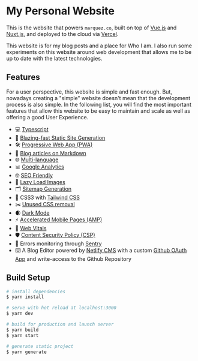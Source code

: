 # My Personal Website

This is the website that powers `marquez.co`, built on top of [Vue.js][vue] and [Nuxt.js][nuxt], and deployed to the cloud via [Vercel](vercel).

This website is for my blog posts and a place for Who I am. I also run some experiments on this website around web development that allows me to be up to date with the latest technologies.

## Features

For a user perspective, this website is simple and fast enough. But, nowadays creating a "simple" website doesn't mean that the development process is also simple. In the following list, you will find the most important features that allow this website to be easy to maintain and scale as well as offering a good User Experience.

- 💻 [Typescript][typescript]
- 🚀 [Blazing-fast Static Site Generation][jamstack]
- 🛠 [Progressive Web App (PWA)][pwa]
- 📝 [Blog articles on Markdown][markdown]
- 🌐 [Multi-language][i18n]
- 📊 [Google Analytics][google-analytics]
- 🤓 [SEO Friendly][seo]
- 🌅 [Lazy Load Images][lazy-load-images]
- 🗂 [Sitemap Generation][sitemap]
- 🎨 CSS3 with [Tailwind CSS][tailwind]
- ✂️ [Unused CSS removal][unused-css-rules]
- 🌒 [Dark Mode][dark-mode]
- ⚡️ [Accelerated Mobile Pages (AMP)][amp]
- 🏃 [Web Vitals][web-vitals]
- 🛡 [Content Security Policy (CSP)][csp]
- 🐛 Errors monitoring through [Sentry][sentry]
- ⌨️ A Blog Editor powered by [Netlify CMS][netlify-cms] with a custom [Github OAuth App][github-oauth] and write-access to the Github Repository


## Build Setup

```bash
# install dependencies
$ yarn install

# serve with hot reload at localhost:3000
$ yarn dev

# build for production and launch server
$ yarn build
$ yarn start

# generate static project
$ yarn generate
```


[vue]: https://vuejs.org
[nuxt]: https://nuxtjs.org
[vercel]: https://vercel.com
[tailwind]: https://tailwindcss.com
[typescript]: https://www.typescriptlang.org
[jamstack]: https://jamstack.org
[pwa]: https://web.dev/progressive-web-apps/
[markdown]: https://guides.github.com/features/mastering-markdown/
[i18n]: https://en.wikipedia.org/wiki/Internationalization_and_localization
[google-analytics]: https://developers.google.com/analytics/
[seo]: https://support.google.com/webmasters/answer/7451184?hl=en
[lazy-load-images]: https://developers.google.com/web/fundamentals/performance/lazy-loading-guidance/images-and-video
[sitemap]: https://support.google.com/webmasters/answer/156184?hl=en
[unused-css-rules]: https://web.dev/unused-css-rules/
[dark-mode]: https://web.dev/prefers-color-scheme/
[amp]: https://amp.dev
[web-vitals]: https://web.dev/vitals/
[csp]: https://developer.mozilla.org/en-US/docs/Web/HTTP/CSP
[sentry]: https://sentry.io/welcome/
[netlify-cms]: https://www.netlifycms.org/
[github-oauth]: https://developer.github.com/apps/building-oauth-apps/
